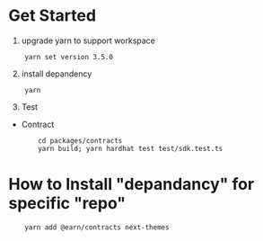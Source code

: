 # Get Started

1. upgrade yarn to support workspace
```shell
    yarn set version 3.5.0
```

2. install depandency
```shell
    yarn
```

3. Test

- Contract
    ```shell
        cd packages/contracts
        yarn build; yarn hardhat test test/sdk.test.ts
    ```


# How to Install "depandancy" for specific "repo"

```shell
    yarn add @earn/contracts next-themes
```
